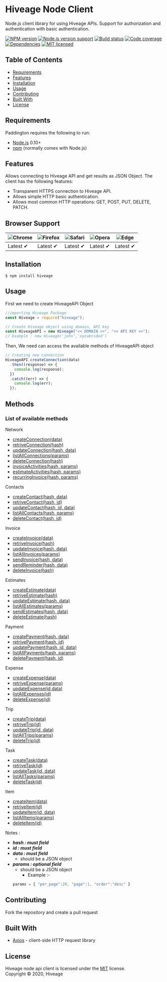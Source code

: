 # Hiveage Node Client

Node.js client library for using Hiveage APIs. Support for authorization and authentication with basic authentication.

[![NPM version][shield-npm]](#)
[![Node.js version support][shield-node]](#)
[![Build status][shield-build]](#)
[![Code coverage][shield-coverage]](#)
[![Dependencies][shield-dependencies]](#)
[![MIT licensed][shield-license]](#)

## Table of Contents

- [Requirements](#requirements)
- [Features](#Features)
- [Installation](#installation)
- [Usage](#usage)
- [Contributing](#contributing)
- [Built With](#built-with)
- [License](#license)

## Requirements

Paddington requires the following to run:

- [Node.js][node] 0.10+
- [npm][npm] (normally comes with Node.js)

## Features

Allows connecting to Hiveage API and get results as JSON Object. The client has the following features:

- Transparent HTTPS connection to Hiveage API.
- Allows simple HTTP basic authentication.
- Allows most common HTTP operations: GET, POST, PUT, DELETE, PATCH.

## Browser Support

![Chrome](https://raw.github.com/alrra/browser-logos/master/src/chrome/chrome_48x48.png) | ![Firefox](https://raw.github.com/alrra/browser-logos/master/src/firefox/firefox_48x48.png) | ![Safari](https://raw.github.com/alrra/browser-logos/master/src/safari/safari_48x48.png) | ![Opera](https://raw.github.com/alrra/browser-logos/master/src/opera/opera_48x48.png) | ![Edge](https://raw.github.com/alrra/browser-logos/master/src/edge/edge_48x48.png) |
--- | --- | --- | --- | --- |
Latest ✔ | Latest ✔ | Latest ✔ | Latest ✔ | Latest ✔ |


## Installation

```console
$ npm install hiveage
```

## Usage

First we need to create HiveageAPI Object

```js
//importing Hiveage Package
const Hiveage = require("hiveage");

// Create Hiveage object using domain, API key
const HiveageAPI = new Hiveage("<< DOMAIN >>", "<< API KEY >>");
// Example : new Hiveage('john','xyzabcsded')
```

Then, We need can access the available methods of HiveageAPI object

```js
// Creating new connection
HiveageAPI.createConnection(data)
  .then((response) => {
    console.log(response);
  })
  .catch((err) => {
    console.log(err);
  });
```

## Methods

### List of available methods


Network

- [createConnection(data)](README/NETWORK.MD#create-a-new-connection)
- [retriveConnection(hash)](README/NETWORK.MD#retrieve-a-connection)
- [updateConnection(hash, data)](README/NETWORK.MD#update-a-connection)
- [listAllConnections(params)](README/NETWORK.MD#delete-a-connection)
- [deleteConnection(hash)](README/NETWORK.MD#list-all-connections)
- [invoiceActivities(hash, params)](README/NETWORK.MD#invoice-activities) 
- [estimateActivities(hash, params)](README/NETWORK.MD#estimate-activities) 
- [recurringInvoice(hash, params)](README/NETWORK.MD#recurring-invoice-activities)

Contacts

- [createContact(hash, data)](README/CONTACT.MD#create-a-new-contact)
- [retriveContact(hash, id)](README/CONTACT.MD#retrieve-a-contact)
- [updateContact(hash, id, data)](README/CONTACT.MD#update-a-contact)
- [listAllContacts(hash, params)](README/CONTACT.MD#list-all-contacts)
- [deleteContact(hash, id)](README/CONTACT.MD#delete-a-contact)

Invoice

- [createInvoice(data)](README/INVOICE.MD#create-a-invoice)
- [retriveInvoice(hash)](README/INVOICE.MD#retrieve-an-invoice)
- [updateInvoice(hash, data)](README/INVOICE.MD#update-an-invoice)
- [listAllInvoices(params)](README/INVOICE.MD#list-all-invoices)
- [sendInvoice(hash, data)](README/INVOICE.MD#send-invoice) 
- [sendReminder(hash, data)](README/INVOICE.MD#send-invoice-reminder)
- [deleteInvoice(hash)](README/INVOICE.MD#delete-an-invoice)

Estimates

- [createEstimate(data)](README/ESTIMATE.MD#create-a-new-estimate)
- [retriveEstimate(hash)](README/ESTIMATE.MD#retrieve-an-estimate)
- [updateEstimate(hash, data)](README/ESTIMATE.MD#update-an-estimate)
- [listAllEstimates(params)](README/ESTIMATE.MD#list-all-estimates)
- [sendEstimates(hash, data)](README/ESTIMATE.MD#send-estimate)
- [deleteEstimate(hash)](README/ESTIMATE.MD#delete-an-estimate)

Payment

- [createPayment(hash, data)](README/PAYMENT.MD#create-a-new-payment)
- [retrivePayment(hash, id)](README/PAYMENT.MD#retrieve-a-payment)
- [updatePayment(hash, id, data)](README/PAYMENT.MD#update-a-payment)
- [listAllPayments(hash, params)](README/PAYMENT.MD#list-all-payments)
- [deletePayment(hash, id)](README/PAYMENT.MD#delete-a-payment)

Expense

- [createExpense(data)](README/EXPENSE.MD#create-a-new-expense)
- [retriveExpense(params)](README/EXPENSE.MD#retrieve-an-expense)
- [updateExpense(id,data)](README/EXPENSE.MD#update-an-expense)
- [listAllExpenses(id)](README/EXPENSE.MD#list-all-expenses)
- [deleteExpense(id)](README/EXPENSE.MD#delete-an-expense)

Trip

- [createTrip(data)](README/TRIP.MD#create-a-new-trip)
- [retriveTrip(id)](README/TRIP.MD#retrieve-a-trip)
- [updateTrip(id, data)](README/TRIP.MD#update-a-trip)
- [listAllTrips(params)](README/TRIP.MD#list-all-trips)
- [deleteTrip(id)](README/TRIP.MD#delete-a-trip)

Task

- [createTask(data)](README/TASK.MD#create-a-new-task)
- [retriveTask(id)](README/TASK.MD#retrieve-a-task)
- [updateTask(id, data)](README/TASK.MD#update-a-task)
- [listAllTasks(params)](README/TASK.MD#list-all-task)
- [deleteTask(id)](README/TASK.MD#delete-a-task)

Item
- [createItem(data)](README/ITEM.MD#create-a-new-item)
- [retriveItem(id)](README/ITEM.MD#retrieve-an-item)
- [updateItem(id, data)](README/ITEM.MD#update-an-item)
- [listAllItems(params)](README/ITEM.MD#list-all-items)
- [deleteItem(id)](README/ITEM.MD#delete-an-item)

Notes : 
- ***hash : must field***
- ***id : must field***
- ***data : must field***
  - should be a JSON object
- ***params : optional field***
  - should be a JSON object
    - Example :-
  ```js
  params = { "per_page":20, "page":1, "order":"desc" }
  ```
  
## Contributing
  Fork the repository and create a pull request

## Built With

- [Axios](https://github.com/axios/axios) - client-side HTTP request library

## License

Hiveage node api client is licensed under the [MIT](#) license.  
Copyright &copy; 2020, Hiveage

[node]: https://nodejs.org/
[npm]: https://www.npmjs.com/
[shield-coverage]: https://img.shields.io/badge/coverage-100%25-brightgreen.svg
[shield-dependencies]: https://img.shields.io/badge/dependencies-up%20to%20date-brightgreen.svg
[shield-license]: https://img.shields.io/badge/license-MIT-blue.svg
[shield-node]: https://img.shields.io/badge/node.js%20support-0.10–5-brightgreen.svg
[shield-npm]: https://img.shields.io/badge/npm-v1.0.0-blue.svg
[shield-build]: https://img.shields.io/badge/build-passing-brightgreen.svg
